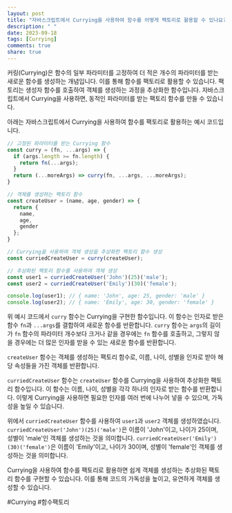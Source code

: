 ```yaml
---
layout: post
title: "자바스크립트에서 Currying을 사용하여 함수를 어떻게 팩토리로 활용할 수 있나요?"
description: " "
date: 2023-09-18
tags: [Currying]
comments: true
share: true
---
```


커링(Currying)은 함수의 일부 파라미터를 고정하여 더 적은 개수의 파라미터를 받는 새로운 함수를 생성하는 개념입니다. 이를 통해 함수를 팩토리로 활용할 수 있습니다. 팩토리는 생성자 함수를 호출하여 객체를 생성하는 과정을 추상화한 함수입니다. 자바스크립트에서 Currying을 사용하면, 동적인 파라미터를 받는 팩토리 함수를 만들 수 있습니다.

아래는 자바스크립트에서 Currying을 사용하여 함수를 팩토리로 활용하는 예시 코드입니다.

```javascript
// 고정된 파라미터를 받는 Currying 함수
const curry = (fn, ...args) => {
  if (args.length >= fn.length) {
    return fn(...args);
  }
  return (...moreArgs) => curry(fn, ...args, ...moreArgs);
}

// 객체를 생성하는 팩토리 함수
const createUser = (name, age, gender) => {
  return {
    name,
    age,
    gender
  };
}

// Currying을 사용하여 객체 생성을 추상화한 팩토리 함수 생성
const curriedCreateUser = curry(createUser);

// 추상화된 팩토리 함수를 사용하여 객체 생성
const user1 = curriedCreateUser('John')(25)('male');
const user2 = curriedCreateUser('Emily')(30)('female'); 

console.log(user1); // { name: 'John', age: 25, gender: 'male' }
console.log(user2); // { name: 'Emily', age: 30, gender: 'female' }
```

위 예시 코드에서 `curry` 함수는 Currying을 구현한 함수입니다. 이 함수는 인자로 받은 함수 `fn`과 `...args`를 결합하여 새로운 함수를 반환합니다. `curry` 함수는 `args`의 길이가 `fn` 함수의 파라미터 개수보다 크거나 같을 경우에는 `fn` 함수를 호출하고, 그렇지 않을 경우에는 더 많은 인자를 받을 수 있는 새로운 함수를 반환합니다.

`createUser` 함수는 객체를 생성하는 팩토리 함수로, 이름, 나이, 성별을 인자로 받아 해당 속성들을 가진 객체를 반환합니다.

`curriedCreateUser` 함수는 `createUser` 함수를 Currying을 사용하여 추상화한 팩토리 함수입니다. 이 함수는 이름, 나이, 성별을 각각 하나의 인자로 받는 함수를 반환합니다. 이렇게 Currying을 사용하면 필요한 인자를 여러 번에 나누어 넣을 수 있으며, 가독성을 높일 수 있습니다.

위에서 `curriedCreateUser` 함수를 사용하여 `user1`과 `user2` 객체를 생성하였습니다. `curriedCreateUser('John')(25)('male')`은 이름이 'John'이고, 나이가 25이며, 성별이 'male'인 객체를 생성하는 것을 의미합니다. `curriedCreateUser('Emily')(30)('female')`은 이름이 'Emily'이고, 나이가 30이며, 성별이 'female'인 객체를 생성하는 것을 의미합니다.

Currying을 사용하여 함수를 팩토리로 활용하면 쉽게 객체를 생성하는 추상화된 팩토리 함수를 구현할 수 있습니다. 이를 통해 코드의 가독성을 높이고, 유연하게 객체를 생성할 수 있습니다.

#Currying #함수팩토리